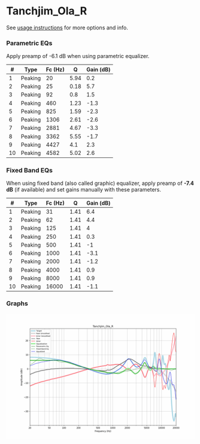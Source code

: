 # Tanchjim_Ola_R
See [usage instructions](https://github.com/jaakkopasanen/AutoEq#usage) for more options and info.

### Parametric EQs
Apply preamp of -6.1 dB when using parametric equalizer.

|   # | Type    |   Fc (Hz) |    Q |   Gain (dB) |
|-----|---------|-----------|------|-------------|
|   1 | Peaking |        20 | 5.94 |         0.2 |
|   2 | Peaking |        25 | 0.18 |         5.7 |
|   3 | Peaking |        92 | 0.8  |         1.5 |
|   4 | Peaking |       460 | 1.23 |        -1.3 |
|   5 | Peaking |       825 | 1.59 |        -2.3 |
|   6 | Peaking |      1306 | 2.61 |        -2.6 |
|   7 | Peaking |      2881 | 4.67 |        -3.3 |
|   8 | Peaking |      3362 | 5.55 |        -1.7 |
|   9 | Peaking |      4427 | 4.1  |         2.3 |
|  10 | Peaking |      4582 | 5.02 |         2.6 |

### Fixed Band EQs
When using fixed band (also called graphic) equalizer, apply preamp of **-7.4 dB** (if available) and set gains manually with these parameters.

|   # | Type    |   Fc (Hz) |    Q |   Gain (dB) |
|-----|---------|-----------|------|-------------|
|   1 | Peaking |        31 | 1.41 |         6.4 |
|   2 | Peaking |        62 | 1.41 |         4.4 |
|   3 | Peaking |       125 | 1.41 |         4   |
|   4 | Peaking |       250 | 1.41 |         0.3 |
|   5 | Peaking |       500 | 1.41 |        -1   |
|   6 | Peaking |      1000 | 1.41 |        -3.1 |
|   7 | Peaking |      2000 | 1.41 |        -1.2 |
|   8 | Peaking |      4000 | 1.41 |         0.9 |
|   9 | Peaking |      8000 | 1.41 |         0.9 |
|  10 | Peaking |     16000 | 1.41 |        -1.1 |

### Graphs
![](./Tanchjim_Ola_R.png)
